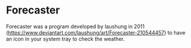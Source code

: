 # Forecaster
Forecaster was a program developed by laushung in 2011 (https://www.deviantart.com/laushung/art/Forecaster-210544457) to have an icon in your system tray to check the weather.

